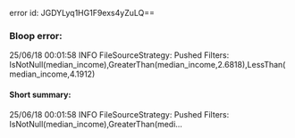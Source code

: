 error id: JGDYLyq1HG1F9exs4yZuLQ==
### Bloop error:

25/06/18 00:01:58 INFO FileSourceStrategy: Pushed Filters: IsNotNull(median_income),GreaterThan(median_income,2.6818),LessThan(median_income,4.1912)
#### Short summary: 

25/06/18 00:01:58 INFO FileSourceStrategy: Pushed Filters: IsNotNull(median_income),GreaterThan(medi...